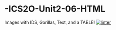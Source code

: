 # -ICS2O-Unit2-06-HTML
Images with IDS, Gorillas, Text, and a TABLE!
[![linter](https://github.com/JacksonNaufal/-ICS2O-Unit2-06-HTML/workflows/linter/badge.svg)](https://github.com/marketplace/actions/super-linter)    
